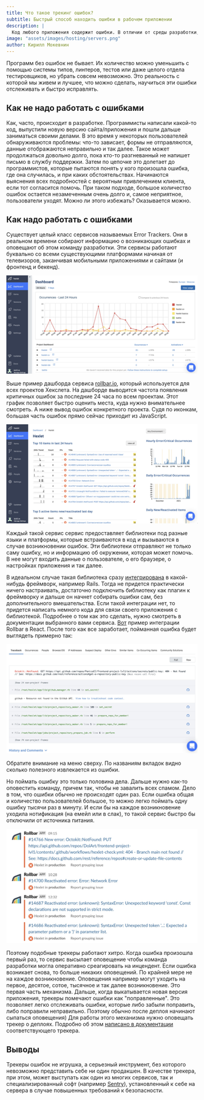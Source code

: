 ```yaml
---
title: Что такое трекинг ошибок?
subtitle: Быстрый способ находить ошибки в рабочем приложении
description: |
  Код любого приложения содержит ошибки. В отличии от среды разработки, ошибки в реально работающем приложении возникают тогда, когда их не ждешь. В правильно настроенных системах программисты узнают об этих ошибках сразу, как только они произошли, а не когда об этом сказал клиент. Делается это с помощью сервисов трекинга ошибок.
image: "assets/images/hosting/servers.png"
author: Кирилл Мокевнин
---
```


Программ без ошибок не бывает. Их количество можно уменьшить с помощью системы типов, линтеров, тестов или даже целого отдела тестировщиков, но убрать совсем невозможно. Это реальность с которой мы живем и лучшее, что можно сделать, научиться эти ошибки отслеживать и быстро исправлять.

## Как не надо работать с ошибками

Как, часто, происходит в разработке. Программисты написали какой-то код, выпустили новую версию сайта/приложения и пошли дальше заниматься своими делами. В это время у некоторых пользователей обнаруживаются проблемы: что-то зависает, формы не отправляются, данные отображаются неправильно и так далее. Такое может продолжаться довольно долго, пока кто-то разгневанный не напишет письмо в службу поддержки. Затем по цепочке это долетает до программистов, которые пытаются понять у кого произошла ошибка, где она случилась, и при каких обстоятельствах. Начинаются выяснения всех подробностей с вероятным привлечением клиента, если тот согласится помочь. При таком подходе, большое количество ошибок остается незамеченным очень долго и, самое неприятное, пользователи уходят. Можно ли этого избежать? Оказывается можно.

## Как надо работать с ошибками

Существует целый класс сервисов называемых Error Trackers. Они в реальном времени собирают информацию о возникающих ошибках и оповещают об этом команду разработки. Эти сервисы работают буквально со всеми существующими платформами начиная от телевизоров, заканчивая мобильными приложениями и сайтами (и фронтенд и бекенд).

![Rollbar Dashboard](/assets/images/error-tracking/rollbar-dashboard.jpg)

Выше пример дашборда сервиса [rollbar.io](https://rollbar.io/), который используется для всех проектов Хекслета. На дашборде выводится частота появления критичных ошибок за последние 24 часа по всем проектам. Этот график позволяет быстро оценить места, куда нужно внимательнее смотреть. А ниже вывод ошибок конкретного проекта. Судя по иконкам, большая часть ошибок прямо сейчас приходит из JavaScript.

![Rollbar Project](/assets/images/error-tracking/rollbar-project.jpg)

Каждый такой сервис сервис предоставляет библиотеки под разные языки и платформы, которые встраиваются в код и вызываются в случае возникновении ошибок. Эти библиотеки отправляют не только саму ошибку, но и информацию об окружении, которая может помочь. В нее могут входить данные о пользователе, о его браузере, о настройках приложения и так далее.

В идеальном случае такая библиотека сразу [интегрирована](https://docs.rollbar.com/docs/rails) в какой-нибудь фреймворк, например Rails. Тогда не придется практически ничего настраивать, достаточно подключить библиотеку как плагин к фреймворку и дальше он начнет собирать ошибки сам, без дополнительного вмешательства. Если такой интеграции нет, то придется написать немного кода для связи своего приложения с библиотекой. Подробнее о том как это сделать, нужно смотреть в документации выбранного вами сервиса. [Вот](https://docs.rollbar.com/docs/react) пример интеграции Rollbar в React. После того как все заработает, пойманная ошибка будет выглядеть примерно так:

![Rollbar Error](/assets/images/error-tracking/rollbar-error.jpg)

Обратите внимание на меню сверху. По названиям вкладок видно сколько полезного извлекается из ошибки.

Но поймать ошибку это только половина дела. Дальше нужно как-то оповестить команду, причем так, чтобы не завалить всех спамом. Дело в том, что ошибки обычно не происходят один раз. Если ошибка общая и количество пользователей большое, то можно легко поймать одну ошибку тысячи раз в минуту. И если бы на каждое возникновение уходила нотификация (на емейл или в слак), то такой сервис быстро бы отключили от источника питания.

![Rollbar Error](/assets/images/error-tracking/rollbar-notifications.jpg)

Поэтому подобные трекеры работают хитро. Когда ошибка произошла первый раз, то сервис высылает оповещение чтобы команда разработки могла оперативно среагировать на инцендент. Если ошибка возникает снова, то больше никаких оповещений. По крайней мере не на каждое возникновение. Оповещения например могут уходить на первое, десятое, сотое, тысячное и так далее возникновение. Это первая часть механизма. Дальше, когда выкатывается новая версия приложения, трекеры помечают ошибки как "поправленные". Это позволяет легко отслеживать ошибки, которые либо забыли поправить, либо поправили неправильно. Поэтому обычно после деплоя начинают сыпаться оповещения) Для работы этого механизма нужно оповещать трекер о деплоях. Подробно об этом [написано в документации](https://docs.rollbar.com/docs/deploy-tracking) соответствующего трекера.

## Выводы

Трекеры ошибок не игрушка, а серьезный инструмент, без которого невозможно представить себе ни один продакшен. В качестве трекера, при этом, может выступать как один из многих сервисов, так и специализированный софт (например [Sentry](https://github.com/getsentry/sentry)), установленный к себе на сервера в случае повышенных требований к безопасности.
